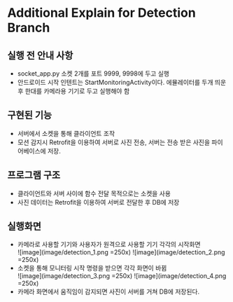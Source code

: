# Additional Explain for Detection Branch

## 실행 전 안내 사항

- socket_app.py 소켓 2개를 포트 9999, 9998에 두고 실행
- 안드로이드 시작 인텐트는 StartMonitoringActivity이다. 에뮬레이터를 두개 띄운 후 한대를 카메라용 기기로 두고 실행해야 함

## 구현된 기능

- 서버에서 소켓을 통해 클라이언트 조작
- 모션 감지시 Retrofit을 이용하여 서버로 사진 전송, 서버는 전송 받은 사진을 파이어베이스에 저장.

## 프로그램 구조

- 클라이언트와 서버 사이에 함수 전달 목적으로는 소켓을 사용
- 사진 데이터는 Retrofit을 이용하여 서버로 전달한 후 DB에 저장

## 실행화면

- 카메라로 사용할 기기와 사용자가 원격으로 사용할 기기 각각의 시작화면 <br/>
  ![image](image/detection_1.png =250x)
  ![image](image/detection_2.png =250x)
- 소켓을 통해 모니터링 시작 명령을 받으면 각각 화면이 바뀜 <br/>
  ![image](image/detection_3.png =250x)
  ![image](image/detection_4.png =250x)
- 카메라 화면에서 움직임이 감지되면 사진이 서버를 거쳐 DB에 저장된다.
